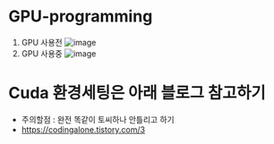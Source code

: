 # GPU-programming

1. GPU 사용전
![image](https://user-images.githubusercontent.com/76835313/142372480-0a9b8a2a-1051-40fe-ba6a-5f020fad5510.png)
2. GPU 사용중
![image](https://user-images.githubusercontent.com/76835313/142372449-cf6e422f-c82f-4290-9bc1-5d3a32382b7c.png)

# Cuda 환경세팅은 아래 블로그 참고하기 
- 주의할점 : 완전 똑같이 토씨하나 안틀리고 하기
- https://codingalone.tistory.com/3

